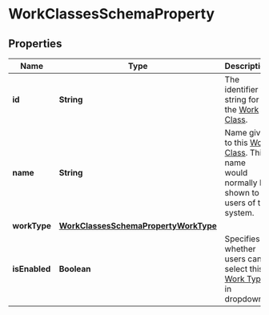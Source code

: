 

# WorkClassesSchemaProperty


## Properties

| Name | Type | Description | Notes |
|------------ | ------------- | ------------- | -------------|
|**id** | **String** | The identifier string for the [Work Class](https://developers.intellihr.io/docs/v1/). |  [optional] |
|**name** | **String** | Name given to this [Work Class](https://developers.intellihr.io/docs/v1/). This name would normally be shown to users of the system. |  [optional] |
|**workType** | [**WorkClassesSchemaPropertyWorkType**](WorkClassesSchemaPropertyWorkType.md) |  |  [optional] |
|**isEnabled** | **Boolean** | Specifies whether users can select this [Work Type](https://developers.intellihr.io/docs/v1/) in dropdowns. |  [optional] |




